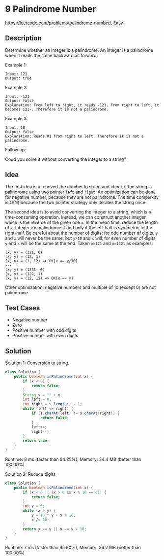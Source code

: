 # 9 Palindrome Number

<https://leetcode.com/problems/palindrome-number/>, Easy

## Description

Determine whether an integer is a palindrome. An integer is a palindrome when it reads the same backward as forward.

Example 1:

```
Input: 121
Output: true
```

Example 2:

```
Input: -121
Output: false
Explanation: From left to right, it reads -121. From right to left, it becomes 121-. Therefore it is not a palindrome.
```

Example 3:

```
Input: 10
Output: false
Explanation: Reads 01 from right to left. Therefore it is not a palindrome.
```

Follow up:

Coud you solve it without converting the integer to a string?

## Idea

The first idea is to convert the number to string and check if the string is
palindrome using two pointer `left` and `right`. An optimization can be done for
negative number, because they are not palindrome. The time complexity is O(N)
because the two pointer strategy only iterates the string once.

The second idea is to avoid converting the integer to a string, which is a
time-consuming operation. Instead, we can construct another integer, which is
the reverse of the given one `x`. In the mean time, reduce the length of `x`.
Integer `x` is palindrome if and only if the left-half is symmetric to the
right-half. Be careful about the number of digits: for odd number of digits, `y`
and `x` will never be the same, but `y/10` and `x` will; for even number of
digits, `y` and `x` will be the same at the end. Taken `x=121` and `x=1221` as
examples:

```
(x, y) = (121, 0)
(x, y) = (12, 1)
(x, y) = (1, 12) => OK[x == y/10]
---
(x, y) = (1221, 0)
(x, y) = (122, 1)
(x, y) = (12, 12) => OK[x == y]
```

Other optimization: negative numbers and multiple of 10 (except 0)
are not palindrome.

## Test Cases

- Negative number
- Zero
- Positive number with odd digits
- Positive number with even digits

## Solution

Solution 1: Conversion to string.

```java
class Solution {
    public boolean isPalindrome(int x) {
        if (x < 0) {
            return false;
        }
        String s = "" + x;
        int left = 0;
        int right = s.length() - 1;
        while (left <= right) {
            if (s.charAt(left) != s.charAt(right)) {
                return false;
            }
            left++;
            right--;
        }
        return true;
    }
}
```

Runtime: 8 ms (faster than 94.25%), Memory: 34.4 MB (better than 100.00%)

Solution 2: Reduce digits

```java
class Solution {
    public boolean isPalindrome(int x) {
        if (x < 0 || (x > 0 && x % 10 == 0)) {
            return false;
        }
        int y = 0;
        while (x > y) {
            y = 10 * y + x % 10;
            x /= 10;
        }
        return x == y || x == y / 10;
    }
}
```

Runtime: 7 ms (faster than 95.90%), Memory: 34.2 MB (better than 100.00%)

